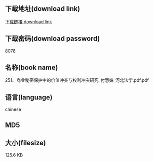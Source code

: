 ## 下载地址(download link)
[下载链接 download link](https://voluble-croquembouche-d321dc.netlify.app/?s=251%E3%80%81%E5%95%86%E4%B8%9A%E7%A7%98%E5%AF%86%E4%BF%9D%E6%8A%A4%E4%B8%AD%E7%9A%84%E4%BB%B7%E5%80%BC%E5%86%B2%E7%AA%81%E4%B8%8E%E6%9D%83%E5%88%A9%E5%86%B2%E7%AA%81%E7%A0%94%E7%A9%B6_%E4%BB%98%E6%85%A7%E5%A7%9D_%E6%B2%B3%E5%8C%97%E6%B3%95%E5%AD%A6.pdf)

## 下载密码(download password)
8078

## 名称(book name)
251、商业秘密保护中的价值冲突与权利冲突研究_付慧姝_河北法学.pdf.pdf

## 语言(language)
chinese

## MD5


## 大小(filesize)
125.6 KB

